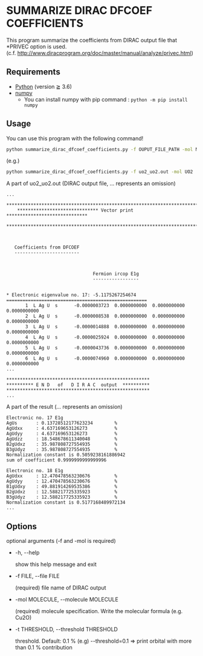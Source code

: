 # SUMMARIZE DIRAC DFCOEF COEFFICIENTS

This program summarize the coefficients from DIRAC output file that *PRIVEC option is used.  
(c.f. http://www.diracprogram.org/doc/master/manual/analyze/privec.html)

## Requirements

- [Python](python.org) (version ≧ 3.6)
- [numpy](numpy.org)
  - You can install numpy with pip command : `python -m pip install numpy`

## Usage

You can use this program with the following command!

```sh
python summarize_dirac_dfcoef_coefficients.py -f OUPUT_FILE_PATH -mol MOLECULE_NAME
```

(e.g.)

```sh
python summarize_dirac_dfcoef_coefficients.py -f uo2_uo2.out -mol UO2
```

A part of uo2_uo2.out (DIRAC output file, ... represents an omission)

```out
...
    **************************************************************************
    ****************************** Vector print ******************************
    **************************************************************************



   Coefficients from DFCOEF
   ------------------------



                                Fermion ircop E1g
                                -----------------


* Electronic eigenvalue no. 17: -5.1175267254674
====================================================
       1  L Ag U  s      -0.0000003723  0.0000000000  0.0000000000  0.0000000000
       2  L Ag U  s      -0.0000008538  0.0000000000  0.0000000000  0.0000000000
       3  L Ag U  s      -0.0000014888  0.0000000000  0.0000000000  0.0000000000
       4  L Ag U  s      -0.0000025924  0.0000000000  0.0000000000  0.0000000000
       5  L Ag U  s      -0.0000043736  0.0000000000  0.0000000000  0.0000000000
       6  L Ag U  s      -0.0000074960  0.0000000000  0.0000000000  0.0000000000
...

*****************************************************
********** E N D   of   D I R A C  output  **********
*****************************************************
...
```

A part of the result (... represents an omission)

```out
Electronic no. 17 E1g
AgUs       : 0.13728512177623234        %
AgUdxx     : 4.637169653126273          %
AgUdyy     : 4.637169653126273          %
AgUdzz     : 18.548678611340048         %
B2gUdxz    : 35.987808727554935         %
B3gUdyz    : 35.987808727554935         %
Normalization constant is 0.5059238161886942
sum of coefficient 0.9999999999999996

Electronic no. 18 E1g
AgUdxx     : 12.470478563230676         %
AgUdyy     : 12.470478563230676         %
B1gUdxy    : 49.881914269535386         %
B2gUdxz    : 12.588217725335923         %
B3gUdyz    : 12.588217725335923         %
Normalization constant is 0.5177168489972134
...
```

## Options

optional arguments (-f and -mol is required)

- -h, --help

  show this help message and exit  

- -f FILE, --file FILE

  (required) file name of DIRAC output

- -mol MOLECULE, --molecule MOLECULE

  (required) molecule specification. Write the molecular formula (e.g. Cu2O)

- -t THRESHOLD, --threshold THRESHOLD

  threshold. Default: 0.1 % (e.g) --threshold=0.1 => print orbital with more than 0.1 % contribution
